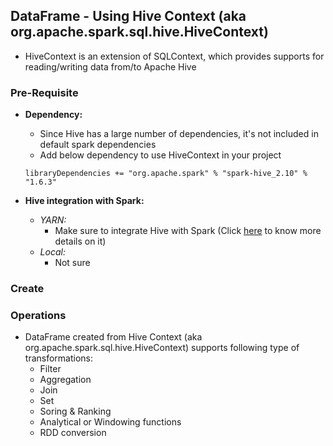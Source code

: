 ## DataFrame - Using Hive Context (aka org.apache.spark.sql.hive.HiveContext)
* HiveContext is an extension of SQLContext, which provides supports for reading/writing data from/to Apache Hive
  
### Pre-Requisite
* **Dependency:**
  * Since Hive has a large number of dependencies, it's not included in default spark dependencies
  * Add below dependency to use HiveContext in your project
    
  ~~~
  libraryDependencies += "org.apache.spark" % "spark-hive_2.10" % "1.6.3"
  ~~~
  
* **Hive integration with Spark:**
  * _YARN:_
    * Make sure to integrate Hive with Spark (Click [here](https://github.com/124938/learning-hadoop-vendors/blob/master/cloudera/_1_quickstart_vm/_1_3_spark_hive_setup/README.md) to know more details on it)
  * _Local:_
    * Not sure

### Create
    
### Operations
* DataFrame created from Hive Context (aka org.apache.spark.sql.hive.HiveContext) supports following type of transformations:
  * Filter
  * Aggregation
  * Join
  * Set
  * Soring & Ranking
  * Analytical or Windowing functions
  * RDD conversion
